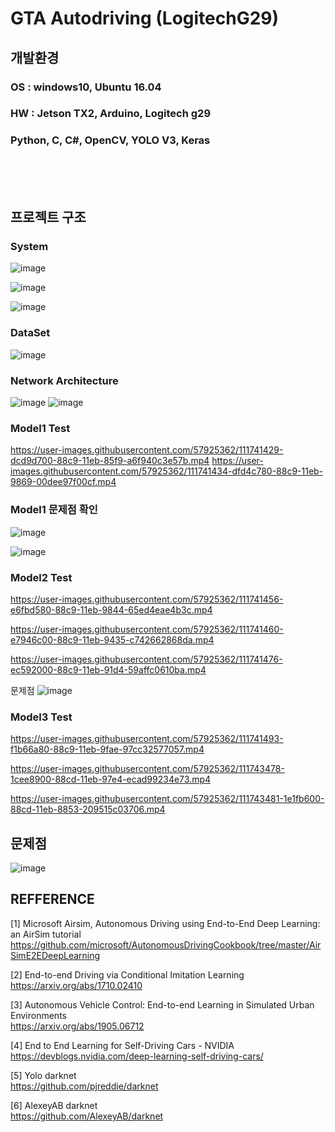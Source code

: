 # GTA Autodriving (LogitechG29)

## 개발환경
### OS : windows10, Ubuntu 16.04
### HW : Jetson TX2, Arduino, Logitech g29
### Python, C, C#, OpenCV, YOLO V3, Keras        
 <br> 
 <br> 
 <br> 

## 프로젝트 구조

### System
![image](https://user-images.githubusercontent.com/57925362/111737952-db0d1500-88c3-11eb-9739-a85849ae009f.png)

![image](https://user-images.githubusercontent.com/57925362/111738047-042da580-88c4-11eb-863f-6710b7e2f44d.png)

![image](https://user-images.githubusercontent.com/57925362/111738050-068fff80-88c4-11eb-9fa8-bea86933463b.png)

### DataSet
![image](https://user-images.githubusercontent.com/57925362/111738064-0e4fa400-88c4-11eb-9d4d-ea3a94e032f0.png)


### Network Architecture
![image](https://user-images.githubusercontent.com/57925362/111738082-1576b200-88c4-11eb-8b49-0d2ab163a580.png)
![image](https://user-images.githubusercontent.com/57925362/111739316-304a2600-88c6-11eb-944b-2f846f0b6efc.png)


### Model1 Test
https://user-images.githubusercontent.com/57925362/111741429-dcd9d700-88c9-11eb-85f9-a6f940c3e57b.mp4
https://user-images.githubusercontent.com/57925362/111741434-dfd4c780-88c9-11eb-9869-00dee97f00cf.mp4


### Model1 문제점 확인
![image](https://user-images.githubusercontent.com/57925362/111738174-38a16180-88c4-11eb-8e21-9dbbcf09dde6.png)

![image](https://user-images.githubusercontent.com/57925362/111738189-3e974280-88c4-11eb-8550-85f6c4a462e8.png)


### Model2 Test

https://user-images.githubusercontent.com/57925362/111741456-e6fbd580-88c9-11eb-9844-65ed4eae4b3c.mp4

https://user-images.githubusercontent.com/57925362/111741460-e7946c00-88c9-11eb-9435-c742662868da.mp4

https://user-images.githubusercontent.com/57925362/111741476-ec592000-88c9-11eb-91d4-59affc0610ba.mp4


문제점
![image](https://user-images.githubusercontent.com/57925362/111738230-51117c00-88c4-11eb-8853-09b56196ad2b.png)


### Model3 Test

https://user-images.githubusercontent.com/57925362/111741493-f1b66a80-88c9-11eb-9fae-97cc32577057.mp4

https://user-images.githubusercontent.com/57925362/111743478-1cee8900-88cd-11eb-97e4-ecad99234e73.mp4

https://user-images.githubusercontent.com/57925362/111743481-1e1fb600-88cd-11eb-8853-209515c03706.mp4



## 문제점
![image](https://user-images.githubusercontent.com/57925362/111738345-8918bf00-88c4-11eb-8fc7-4059595c9d60.png)



## REFFERENCE
[1] Microsoft Airsim, Autonomous Driving using End-to-End Deep Learning: an AirSim tutorial  
https://github.com/microsoft/AutonomousDrivingCookbook/tree/master/AirSimE2EDeepLearning  

[2] End-to-end Driving via Conditional Imitation Learning  
https://arxiv.org/abs/1710.02410  

[3] Autonomous Vehicle Control: End-to-end Learning in Simulated Urban Environments  
https://arxiv.org/abs/1905.06712  

[4] End to End Learning for Self-Driving Cars - NVIDIA  
https://devblogs.nvidia.com/deep-learning-self-driving-cars/  

[5] Yolo darknet  
https://github.com/pjreddie/darknet  

[6] AlexeyAB darknet  
https://github.com/AlexeyAB/darknet  

